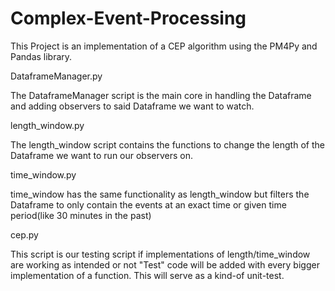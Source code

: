 # Complex-Event-Processing

This Project is an implementation of a CEP algorithm using the PM4Py and Pandas library.

DataframeManager.py

The DataframeManager script is the main core in handling the Dataframe and adding observers to said Dataframe we want to watch.


length_window.py

The length_window script contains the functions to change the length of the Dataframe
we want to run our observers on.


time_window.py

time_window has the same functionality as length_window but filters the Dataframe 
to only contain the events at an exact time or given time period(like 30 minutes in the past)


cep.py

This script is our testing script if implementations of length/time_window are working as intended or not
"Test" code will be added with every bigger implementation of a function. This will serve
as a kind-of unit-test.
